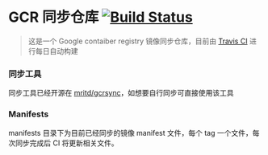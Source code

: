 # GCR 同步仓库 [![Build Status](https://travis-ci.org/mritd/imgsync.svg?branch=master)](https://travis-ci.org/mritd/imgsync)


> 这是一个 Google contaiber registry 镜像同步仓库，目前由 [Travis CI](https://travis-ci.org/mritd/imgsync) 进行每日自动构建

### 同步工具

同步工具已经开源在 [mritd/gcrsync](https://github.com/mritd/imgsync)，如想要自行同步可直接使用该工具

### Manifests

manifests 目录下为目前已经同步的镜像 manifest 文件，每个 tag 一个文件，每次同步完成后 CI 将更新相关文件。

